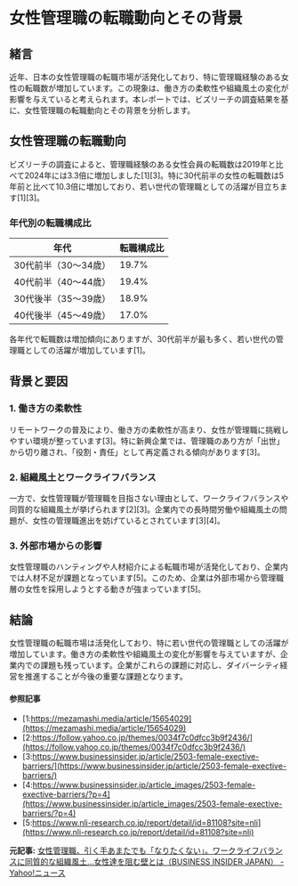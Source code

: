 # 女性管理職の転職動向とその背景

## 緒言

近年、日本の女性管理職の転職市場が活発化しており、特に管理職経験のある女性の転職数が増加しています。この現象は、働き方の柔軟性や組織風土の変化が影響を与えていると考えられます。本レポートでは、ビズリーチの調査結果を基に、女性管理職の転職動向とその背景を分析します。

## 女性管理職の転職動向

ビズリーチの調査によると、管理職経験のある女性会員の転職数は2019年と比べて2024年には3.3倍に増加しました[1][3]。特に30代前半の女性の転職数は5年前と比べて10.3倍に増加しており、若い世代の管理職としての活躍が目立ちます[1][3]。

### 年代別の転職構成比

| 年代 | 転職構成比 |
|-------|------------|
| 30代前半（30～34歳） | 19.7% |
| 40代前半（40～44歳） | 19.4% |
| 30代後半（35～39歳） | 18.9% |
| 40代後半（45～49歳） | 17.0% |

各年代で転職数は増加傾向にありますが、30代前半が最も多く、若い世代の管理職としての活躍が増加しています[1]。

## 背景と要因

### 1. **働き方の柔軟性**

リモートワークの普及により、働き方の柔軟性が高まり、女性が管理職に挑戦しやすい環境が整っています[3]。特に新興企業では、管理職のあり方が「出世」から切り離され、「役割・責任」として再定義される傾向があります[3]。

### 2. **組織風土とワークライフバランス**

一方で、女性管理職が管理職を目指さない理由として、ワークライフバランスや同質的な組織風土が挙げられます[2][3]。企業内での長時間労働や組織風土の問題が、女性の管理職進出を妨げているとされています[3][4]。

### 3. **外部市場からの影響**

女性管理職のハンティングや人材紹介による転職市場が活発化しており、企業内では人材不足が課題となっています[5]。このため、企業は外部市場から管理職層の女性を採用しようとする動きが強まっています[5]。

## 結論

女性管理職の転職市場は活発化しており、特に若い世代の管理職としての活躍が増加しています。働き方の柔軟性や組織風土の変化が影響を与えていますが、企業内での課題も残っています。企業がこれらの課題に対応し、ダイバーシティ経営を推進することが今後の重要な課題となります。

#### 参照記事
- [1:https://mezamashi.media/article/15654029](https://mezamashi.media/article/15654029)
- [2:https://follow.yahoo.co.jp/themes/0034f7c0dfcc3b9f2436/](https://follow.yahoo.co.jp/themes/0034f7c0dfcc3b9f2436/)
- [3:https://www.businessinsider.jp/article/2503-female-exective-barriers/](https://www.businessinsider.jp/article/2503-female-exective-barriers/)
- [4:https://www.businessinsider.jp/article_images/2503-female-exective-barriers/?p=4](https://www.businessinsider.jp/article_images/2503-female-exective-barriers/?p=4)
- [5:https://www.nli-research.co.jp/report/detail/id=81108?site=nli](https://www.nli-research.co.jp/report/detail/id=81108?site=nli)


**元記事:** [女性管理職、引く手あまたでも「なりたくない」。ワークライフバランスに同質的な組織風土…女性達を阻む壁とは（BUSINESS INSIDER JAPAN） - Yahoo!ニュース](https://news.yahoo.co.jp/articles/c86394f920bdf1aa1533bbd1821a3ee7b63895eb?source=rss)